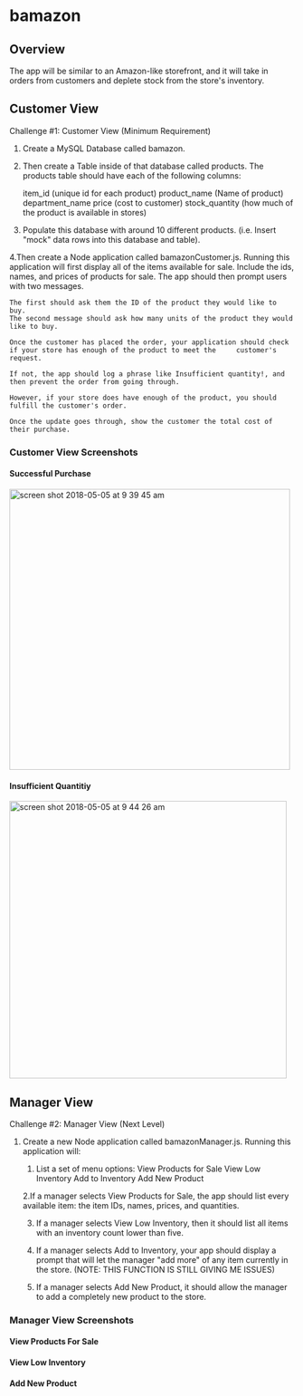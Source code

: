 # bamazon

## Overview
The app will be similar to  an Amazon-like storefront, and it will take in orders from customers and deplete stock from the store's inventory.

## Customer View
Challenge #1: Customer View (Minimum Requirement)

1. Create a MySQL Database called bamazon.

2. Then create a Table inside of that database called products.
    The products table should have each of the following columns:

    item_id (unique id for each product)
    product_name (Name of product)
    department_name
    price (cost to customer)
    stock_quantity (how much of the product is available in stores)

3. Populate this database with around 10 different products. (i.e. Insert "mock" data rows into this database and table).

4.Then create a Node application called bamazonCustomer.js. Running this application will first display all of the items available for sale. Include the ids, names, and prices of products for sale.
The app should then prompt users with two messages.

    The first should ask them the ID of the product they would like to buy.
    The second message should ask how many units of the product they would like to buy.

    Once the customer has placed the order, your application should check if your store has enough of the product to meet the     customer's request.

    If not, the app should log a phrase like Insufficient quantity!, and then prevent the order from going through.

    However, if your store does have enough of the product, you should fulfill the customer's order.

    Once the update goes through, show the customer the total cost of their purchase.


### Customer View Screenshots

#### Successful Purchase


<img width="496" alt="screen shot 2018-05-05 at 9 39 45 am" src="https://user-images.githubusercontent.com/32961912/39663862-7f1b01aa-5048-11e8-8061-bd64df1457c5.png">

#### Insufficient Quantitiy


<img width="490" alt="screen shot 2018-05-05 at 9 44 26 am" src="https://user-images.githubusercontent.com/32961912/39663900-1ecd2214-5049-11e8-9574-48655df9c308.png">


## Manager View

Challenge #2: Manager View (Next Level)

1. Create a new Node application called bamazonManager.js. Running this application will:

    1. List a set of menu options:
        View Products for Sale
        View Low Inventory
        Add to Inventory
        Add New Product
        
    2.If a manager selects View Products for Sale, the app should list every available item: the item IDs, names, prices, and       quantities.
    
    3. If a manager selects View Low Inventory, then it should list all items with an inventory count lower than five.
    
    4. If a manager selects Add to Inventory, your app should display a prompt that will let the manager "add more" of any          item currently in the store. (NOTE: THIS FUNCTION IS STILL GIVING ME ISSUES)
    
    5. If a manager selects Add New Product, it should allow the manager to add a completely new product to the store.
    
### Manager View Screenshots

#### View Products For Sale

#### View Low Inventory

#### Add New Product
